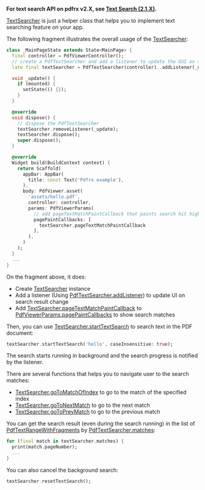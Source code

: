 **For text search API on pdfrx v2.X, see [Text Search (2.1.X)]([2.1.X]-Text-Search.md).**

[TextSearcher](https://pub.dev/documentation/pdfrx/1.3.5/pdfrx/PdfTextSearcher-class.html) is just a helper class that helps you to implement text searching feature on your app.

The following fragment illustrates the overall usage of the [TextSearcher](https://pub.dev/documentation/pdfrx/1.3.5/pdfrx/PdfTextSearcher-class.html):

```dart
class _MainPageState extends State<MainPage> {
  final controller = PdfViewerController();
  // create a PdfTextSearcher and add a listener to update the GUI on search result changes
  late final textSearcher = PdfTextSearcher(controller)..addListener(_update);

  void _update() {
    if (mounted) {
      setState(() {});
    }
  }

  @override
  void dispose() {
    // dispose the PdfTextSearcher
    textSearcher.removeListener(_update);
    textSearcher.dispose();
    super.dispose();
  }

  @override
  Widget build(BuildContext context) {
    return Scaffold(
      appBar: AppBar(
        title: const Text('Pdfrx example'),
      ),
      body: PdfViewer.asset(
        'assets/hello.pdf',
        controller: controller,
        params: PdfViewerParams(
          // add pageTextMatchPaintCallback that paints search hit highlights
          pagePaintCallbacks: [
            textSearcher.pageTextMatchPaintCallback
          ],
        ),
      )
    );
  }
  ...
}
```

On the fragment above, it does:

- Create [TextSearcher](https://pub.dev/documentation/pdfrx/1.3.5/pdfrx/PdfTextSearcher-class.html) instance
- Add a listener (Using [PdfTextSearcher.addListener](https://pub.dev/documentation/pdfrx/1.3.5/pdfrx/PdfTextSearcher/addListener.html)) to update UI on search result change
- Add [TextSearcher.pageTextMatchPaintCallback](https://pub.dev/documentation/pdfrx/1.3.5/pdfrx/PdfTextSearcher/pageTextMatchPaintCallback.html) to [PdfViewerParams.pagePaintCallbacks](https://pub.dev/documentation/pdfrx/1.3.5/pdfrx/PdfViewerParams/pagePaintCallbacks.html) to show search matches

Then, you can use [TextSearcher.startTextSearch](https://pub.dev/documentation/pdfrx/1.3.5/pdfrx/PdfTextSearcher/startTextSearch.html) to search text in the PDF document:

```dart
textSearcher.startTextSearch('hello', caseInsensitive: true);
```

The search starts running in background and the search progress is notified by the listener.

There are several functions that helps you to navigate user to the search matches:

- [TextSearcher.goToMatchOfIndex](https://pub.dev/documentation/pdfrx/1.3.5/pdfrx/PdfTextSearcher/goToMatchOfIndex.html) to go to the match of the specified index
- [TextSearcher.goToNextMatch](https://pub.dev/documentation/pdfrx/1.3.5/pdfrx/PdfTextSearcher/goToNextMatch.html) to go to the next match
- [TextSearcher.goToPrevMatch](https://pub.dev/documentation/pdfrx/1.3.5/pdfrx/PdfTextSearcher/goToPrevMatch.html) to go to the previous match

You can get the search result (even during the search running) in the list of [PdfTextRangeWithFragments](https://pub.dev/documentation/pdfrx/1.3.5/pdfrx/PdfTextRangeWithFragments-class.html) by [PdfTextSearcher.matches](https://pub.dev/documentation/pdfrx/1.3.5/pdfrx/PdfTextSearcher/matches.html):

```dart
for (final match in textSearcher.matches) {
  print(match.pageNumber);
  ...
}
```

You can also cancel the background search:

```dart
textSearcher.resetTextSearch();
```